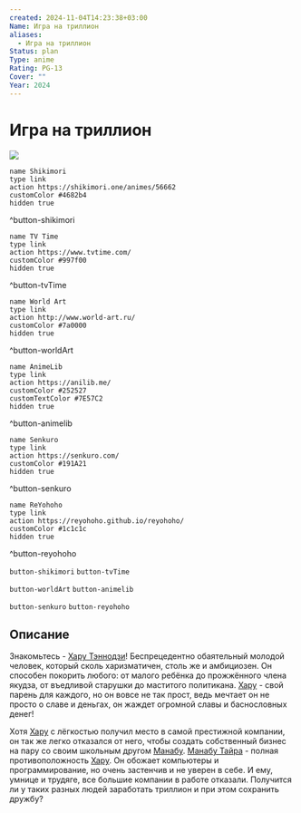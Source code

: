 ```yaml
---
created: 2024-11-04T14:23:38+03:00
Name: Игра на триллион
aliases:
  - Игра на триллион
Status: plan
Type: anime
Rating: PG-13
Cover: ""
Year: 2024
---
```


# Игра на триллион

![](https://nyaa.shikimori.one/uploads/poster/animes/56662/6a66685c3bdc1e504fd8356467ab6cb1.jpeg)

```button
name Shikimori
type link
action https://shikimori.one/animes/56662
customColor #4682b4
hidden true
```
^button-shikimori

```button
name TV Time
type link
action https://www.tvtime.com/
customColor #997f00
hidden true
```
^button-tvTime

```button
name World Art
type link
action http://www.world-art.ru/
customColor #7a0000
hidden true
```
^button-worldArt

```button
name AnimeLib
type link
action https://anilib.me/
customColor #252527
customTextColor #7E57C2
hidden true
```
^button-animelib

```button
name Senkuro
type link
action https://senkuro.com/
customColor #191A21
hidden true
```
^button-senkuro

```button
name ReYohoho
type link
action https://reyohoho.github.io/reyohoho/
customColor #1c1c1c
hidden true
```
^button-reyohoho

`button-shikimori` `button-tvTime`

`button-worldArt` `button-animelib`

`button-senkuro` `button-reyohoho`

## Описание

Знакомьтесь - [Хару Тэннодзи](https://shikimori.one/characters/197487-haru-tennouji)! Беспрецедентно обаятельный молодой человек, который сколь харизматичен, столь же и амбициозен. Он способен покорить любого: от малого ребёнка до прожжённого члена якудза, от въедливой старушки до маститого политикана. [Хару](https://shikimori.one/characters/197487-haru-tennouji) - свой парень для каждого, но он вовсе не так прост, ведь мечтает он не просто о славе и деньгах, он жаждет огромной славы и баснословных денег!

Хотя [Хару](https://shikimori.one/characters/197487-haru-tennouji) с лёгкостью получил место в самой престижной компании, он так же легко отказался от него, чтобы создать собственный бизнес на пару со своим школьным другом [Манабу](https://shikimori.one/characters/191803-manabu-taira). [Манабу Тайра](https://shikimori.one/characters/191803-manabu-taira) - полная противоположность [Хару](https://shikimori.one/characters/197487-haru-tennouji). Он обожает компьютеры и программирование, но очень застенчив и не уверен в себе. И ему, умнице и трудяге, все большие компании в работе отказали. Получится ли у таких разных людей заработать триллион и при этом сохранить дружбу?
